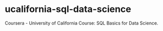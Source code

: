# ucalifornia-sql-data-science
Coursera - University of California Course: SQL Basics for Data Science.
